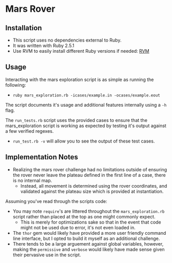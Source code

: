 # Mars Rover

## Installation
- This script uses no dependencies external to Ruby.
- It was written with Ruby 2.5.1
- Use RVM to easily install different Ruby versions if needed: [RVM](https://rvm.io/)

## Usage
Interacting with the mars exploration script is as simple as running the following:
- `ruby mars_exploration.rb -icases/example.in -ocases/example.eout`

The script documents it's usage and additional features internally using a `-h` flag.

The `run_tests.rb` script uses the provided cases to ensure that the mars_exploration script is working as expected by testing it's output against a few verified regexes.
- `run_test.rb -v` will allow you to see the output of these test cases.

## Implementation Notes
- Realizing the mars rover challenge had no limitations outside of ensuring the rover never leave the plateau defined in the first line of a case, there is no internal map.
  - Instead, all movement is determined using the rover coordinates, and validated against the plateau size which is provided at instantiation.

Assuming you've read through the scripts code:

- You may note `require`'s are littered throughout the `mars_exploration.rb` script rather than placed at the top as one might commonly expect.
  - This is merely for optimizations sake so that in the event that code might not be used due to error, it's not even loaded in.
- The `thor` gem would likely have provided a more user friendly command line interface, but I opted to build it myself as an additional challenge.
- There tends to be a large arguement against global variables, however, making the `permissive` and `verbose` would likely have made sense given their pervasive use in the script.
